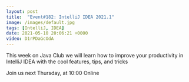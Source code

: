 ```yaml
---
layout: post
title:  "Event#182: IntelliJ IDEA 2021.1"
image: /images/default.jpg
tags: [IntelliJ, IDEA]
date: 2021-05-10 20:06:21 +0000
video: D1rPDaGcOdA
---
```


This week on Java Club we will learn how to improve your productivity in IntelliJ IDEA with the cool features, tips, and tricks

Join us next Thursday, at 10:00 Online
